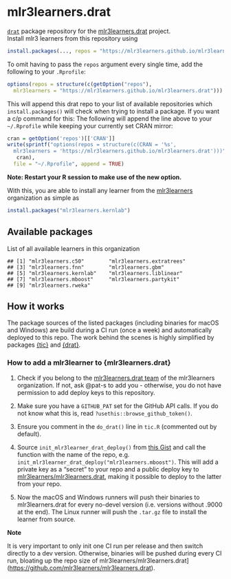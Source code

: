 
# mlr3learners.drat

[`drat`](https://github.com/eddelbuettel/drat) package repository for
the
[mlr3learners.drat](https://github.com/mlr3learners/mlr3learners.drat)
project.  
Install mlr3 learners from this repository
using

``` r
install.packages(..., repos = "https://mlr3learners.github.io/mlr3learners.drat")
```

To omit having to pass the `repos` argument every single time, add the
following to your `.Rprofile`:

``` r
options(repos = structure(c(getOption("repos"),
  mlr3learners = "https://mlr3learners.github.io/mlr3learners.drat")))
```

This will append this drat repo to your list of available repositories
which `install.packages()` will check when trying to install a package.
If you want a c/p command for this: The following will append the line
above to your `~/.Rprofile` while keeping your currently set CRAN
mirror:

``` r
cran = getOption('repos')[['CRAN']] 
write(sprintf("options(repos = structure(c(CRAN = '%s',
  mlr3learners = 'https://mlr3learners.github.io/mlr3learners.drat')))",
   cran),
  file = "~/.Rprofile", append = TRUE)
```

**Note: Restart your R session to make use of the new option.**

With this, you are able to install any learner from the
[mlr3learners](https://github.com/mlr3learners) organization as simple
as

``` r
install.packages("mlr3learners.kernlab")
```

## Available packages

List of all available learners in this organization

    ## [1] "mlr3learners.c50"        "mlr3learners.extratrees"
    ## [3] "mlr3learners.fnn"        "mlr3learners.gbm"       
    ## [5] "mlr3learners.kernlab"    "mlr3learners.liblinear" 
    ## [7] "mlr3learners.mboost"     "mlr3learners.partykit"  
    ## [9] "mlr3learners.rweka"

## How it works

The package sources of the listed packages (including binaries for macOS
and Windows) are build during a CI run (once a week) and automatically
deployed to this repo. The work behind the scenes is highly simplified
by packages [{tic}](https://github.com/ropensci/tic) and
[{drat}](https://github.com/eddelbuettel/drat).

### How to add a mlr3learner to {mlr3learners.drat}

1.  Check if you belong to the [mlr3learners.drat
    team](https://github.com/orgs/mlr3learners/teams/mlr3learners-drat)
    of the mlr3learners organization. If not, ask @pat-s to add you -
    otherwise, you do not have permission to add deploy keys to this
    repository.

1.  Make sure you have a `GITHUB_PAT` set for the GitHub API calls. If
    you do not know what this is, read
    `?usethis::browse_github_token()`.
    
1. Ensure you comment in the `do_drat()` line in `tic.R` (commented out by default).

1.  Source `init_mlr3learner_drat_deploy()` from [this
    Gist](https://gist.github.com/pat-s/be7b0ebc6953726d5a51a171742c3e21)
    and call the function with the name of the repo, e.g.
    `init_mlr3learner_drat_deploy("mlr3learners.mboost")`. This will add
    a private key as a “secret” to your repo and a public deploy key to
    [mlr3learners/mlr3learners.drat](https://github.com/mlr3learners/mlr3learners.drat),
    making it possible to deploy to the latter from your repo.

1.  Now the macOS and Windows runners will push their binaries to
    mlr3learners.drat for every no-devel version (i.e. versions without
    .9000 at the end). The Linux runner will push the `.tar.gz` file to
    install the learner from source.

**Note**

It is very important to only init one CI run per release and then switch
directly to a dev version. Otherwise, binaries will be pushed during
every CI run, bloating up the repo size of
mlr3learners/mlr3learners.drat\](<https://github.com/mlr3learners/mlr3learners.drat>).
